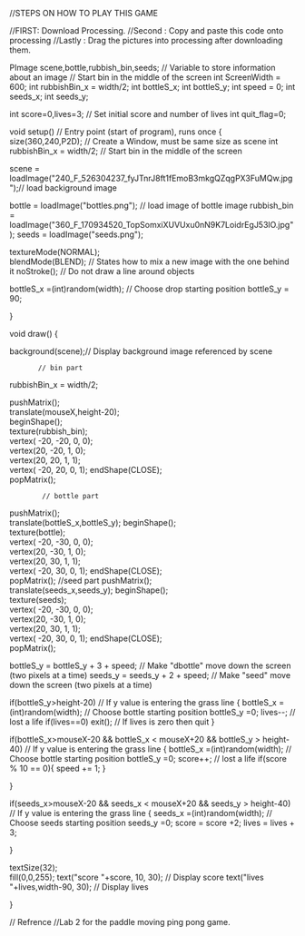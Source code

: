 
//STEPS ON HOW TO PLAY THIS GAME


//FIRST: Download Processing.
//Second : Copy and paste this code onto processing
//Lastly : Drag the pictures into processing after downloading them.













PImage scene,bottle,rubbish_bin,seeds;                          // Variable to store information about an image
                     // Start bin in the middle of the screen
int ScreenWidth = 600;
int   rubbishBin_x = width/2; 
int bottleS_x;
int bottleS_y;
int speed = 0;
int seeds_x;
int seeds_y;

int score=0,lives=3;                   // Set initial score and number of lives
int quit_flag=0; 


void setup()                           // Entry point (start of program), runs once
{
  size(360,240,P2D);                   // Create a Window, must be same size as scene
  int   rubbishBin_x = width/2;                      // Start bin in the middle of the screen

   scene = loadImage("240_F_526304237_fyJTnrJ8ft1fEmoB3mkgQZqgPX3FuMQw.jpg");// load backiground image
  
  bottle = loadImage("bottles.png");        // load image of bottle image
  rubbish_bin = loadImage("360_F_170934520_TopSomxiXUVUxu0nN9K7LoidrEgJ53lO.jpg"); 
  seeds = loadImage("seeds.png");
   
  textureMode(NORMAL);                 
  blendMode(BLEND);                    // States how to mix a new image with the one behind it 
  noStroke();                          // Do not draw a line around objects
  
  bottleS_x =(int)random(width);         // Choose drop starting position
  bottleS_y = 90;

}



void draw() 
{
  
  background(scene);// Display background image referenced by scene
  
           // bin part
  rubbishBin_x = width/2;
  
  pushMatrix();                      
  translate(mouseX,height-20);          
  beginShape();                      
  texture(rubbish_bin);                   
  vertex( -20,  -20,   0,   0);      
  vertex(20,   -20,  1,   0);       
  vertex(20, 20,  1,  1);           
  vertex( -20, 20,   0,  1);
  endShape(CLOSE);            
  popMatrix();                     

            // bottle part

 pushMatrix();  
  translate(bottleS_x,bottleS_y);
  beginShape();                    
  texture(bottle);                     
  vertex( -20,  -30,   0,   0);      
  vertex(20,   -30,  1,   0);       
  vertex(20, 30,  1,  1);            
  vertex( -20, 30,   0,  1);
  endShape(CLOSE);            
  popMatrix(); 
                 //seed part
  pushMatrix();  
  translate(seeds_x,seeds_y);
  beginShape();                    
  texture(seeds);                     
  vertex( -20,  -30,   0,   0);      
  vertex(20,   -30,  1,   0);       
  vertex(20, 30,  1,  1);            
  vertex( -20, 30,   0,  1);
  endShape(CLOSE);            
  popMatrix();            
 
  
  bottleS_y = bottleS_y + 3 + speed;       // Make "dbottle" move down the screen (two pixels at a time) 
   seeds_y = seeds_y + 2 + speed;       // Make "seed" move down the screen (two pixels at a time) 

  
  
  
  
  if(bottleS_y>height-20)   // If y value is entering the grass line
  {
    bottleS_x =(int)random(width);         // Choose bottle starting position
  bottleS_y =0;
  lives--;   // lost a life
  if(lives==0) exit();      // If lives is zero then quit 
  }
  
    
 if(bottleS_x>mouseX-20 && bottleS_x < mouseX+20 && bottleS_y > height-40)   // If y value is entering the grass line
  {
    bottleS_x =(int)random(width);         // Choose bottle starting position
  bottleS_y =0;
  score++;   // lost a life
  if(score % 10 == 0){
       speed += 1; 
     }
    
  }
  
   if(seeds_x>mouseX-20 && seeds_x < mouseX+20 && seeds_y > height-40)   // If y value is entering the grass line
  {
  seeds_x =(int)random(width);         // Choose seeds starting position
  seeds_y =0;
  score = score +2;
  lives = lives + 3;
  
    
  }
  

  textSize(32);                
  fill(0,0,255);
  text("score "+score, 10, 30);        // Display score
  text("lives "+lives,width-90, 30);   // Display lives



  
  
  
}  



// Refrence 
//Lab 2 for the paddle moving ping pong game.  



